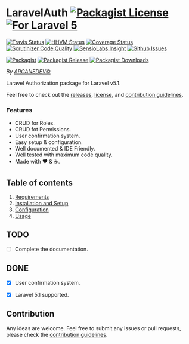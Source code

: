 # LaravelAuth [![Packagist License][badge_license]](LICENSE.md) [![For Laravel 5][badge_laravel]](https://github.com/ARCANEDEV/LaravelAuth#laravel-auth)

[![Travis Status][badge_build]](https://travis-ci.org/ARCANEDEV/LaravelAuth)
[![HHVM Status][badge_hhvm]](http://hhvm.h4cc.de/package/arcanedev/laravel-auth)
[![Coverage Status][badge_coverage]](https://scrutinizer-ci.com/g/ARCANEDEV/LaravelAuth/?branch=master)
[![Scrutinizer Code Quality][badge_quality]](https://scrutinizer-ci.com/g/ARCANEDEV/LaravelAuth/?branch=master)
[![SensioLabs Insight][badge_insight]](https://insight.sensiolabs.com/projects/7b4ce5ae-af3c-4e97-8f03-b992609f4d19)
[![Github Issues][badge_issues]](https://github.com/ARCANEDEV/LaravelAuth/issues)

[![Packagist][badge_package]](https://packagist.org/packages/arcanedev/laravel-auth)
[![Packagist Release][badge_release]](https://packagist.org/packages/arcanedev/laravel-auth)
[![Packagist Downloads][badge_downloads]](https://packagist.org/packages/arcanedev/laravel-auth)

[badge_license]:   https://img.shields.io/packagist/l/arcanedev/laravel-auth.svg?style=flat-square
[badge_laravel]:   https://img.shields.io/badge/For%20Laravel-5.1-orange.svg?style=flat-square

[badge_build]:     https://img.shields.io/travis/ARCANEDEV/LaravelAuth.svg?style=flat-square
[badge_hhvm]:      https://img.shields.io/hhvm/arcanedev/laravel-auth.svg?style=flat-square
[badge_coverage]:  https://img.shields.io/scrutinizer/coverage/g/ARCANEDEV/LaravelAuth.svg?style=flat-square
[badge_quality]:   https://img.shields.io/scrutinizer/g/ARCANEDEV/LaravelAuth.svg?style=flat-square
[badge_insight]:   https://img.shields.io/sensiolabs/i/7b4ce5ae-af3c-4e97-8f03-b992609f4d19.svg?style=flat-square
[badge_issues]:    https://img.shields.io/github/issues/ARCANEDEV/LaravelAuth.svg?style=flat-square

[badge_package]:   https://img.shields.io/badge/package-arcanedev/laravel--auth-blue.svg?style=flat-square
[badge_release]:   https://img.shields.io/packagist/v/arcanedev/laravel-auth.svg?style=flat-square
[badge_downloads]: https://img.shields.io/packagist/dt/arcanedev/laravel-auth.svg?style=flat-square

*By [ARCANEDEV&copy;](http://www.arcanedev.net/)*

Laravel Authorization package for Laravel v5.1.

Feel free to check out the [releases](https://github.com/ARCANEDEV/LaravelAuth/releases), [license](LICENSE.md), and [contribution guidelines](CONTRIBUTING.md).

### Features

  * CRUD for Roles.
  * CRUD fot Permissions.
  * User confirmation system.
  * Easy setup &amp; configuration.
  * Well documented &amp; IDE Friendly.
  * Well tested with maximum code quality.
  * Made with :heart: &amp; :coffee:.

## Table of contents

  1. [Requirements](_docs/1-Requirements.md)
  2. [Installation and Setup](_docs/2-Installation-and-Setup.md)
  3. [Configuration](_docs/3-Configuration.md)
  4. [Usage](_docs/4-Usage.md)

## TODO

  - [ ] Complete the documentation.

## DONE

  - [x] User confirmation system.
  - [x] Laravel 5.1 supported.


## Contribution

Any ideas are welcome. Feel free to submit any issues or pull requests, please check the [contribution guidelines](CONTRIBUTING.md).
